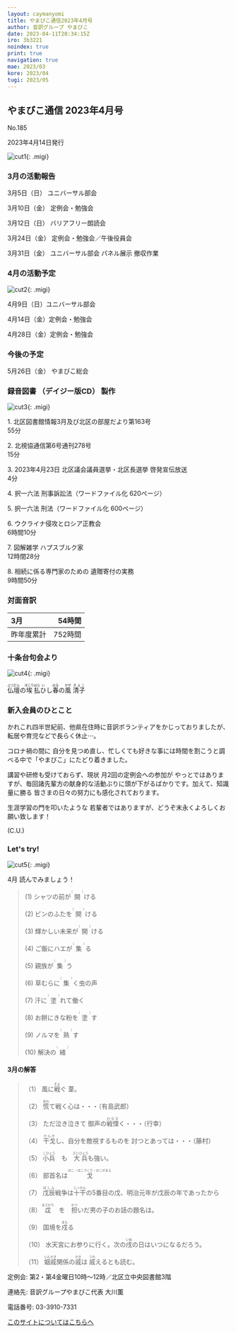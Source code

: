 ```yaml
---
layout: caymanyomi
title: やまびこ通信2023年4月号
author: 音訳グループ やまびこ
date: 2023-04-11T20:34:15Z
iro: 3b3221
noindex: true
print: true
navigation: true
mae: 2023/03
kore: 2023/04
tugi: 2023/05
---
```



## <span data-dur="4.133" data-begin="2.050" id="xmri_0001" markdown="1"> やまびこ通信 2023年4月号</span>

<span data-dur="2.449" data-begin="6.183" id="xmri_0002" markdown="1">No.185</span>

<span data-dur="5.744" data-begin="8.632" id="xmri_0003" markdown="1">2023年4月14日発行</span>

![cut1](media/04/cut1.png){: .migi}

### <span data-dur="3.438" data-begin="21.400" id="xmri_0007" markdown="1"> 3月の活動報告</span>

<span data-dur="2.079" data-begin="24.838" id="xmri_0008" markdown="1">3月5日（日）</span> <span data-dur="2.504" data-begin="26.917" id="xmri_0009" markdown="1">ユニバーサル部会</span>

<span data-dur="2.091" data-begin="29.421" id="xmri_000A" markdown="1">3月10日（金）</span> <span data-dur="2.986" data-begin="31.512" id="xmri_000B" markdown="1">定例会・勉強会</span>

<span data-dur="2.368" data-begin="34.498" id="xmri_000C" markdown="1">3月12日（日）</span> <span data-dur="2.784" data-begin="36.866" id="xmri_000D" markdown="1">バリアフリー朗読会</span>

<span data-dur="2.444" data-begin="39.650" id="xmri_000E" markdown="1">3月24日（金）</span> <span data-dur="4.210" data-begin="42.094" id="xmri_000F" markdown="1">定例会・勉強会／午後役員会</span>

<span data-dur="2.669" data-begin="46.304" id="xmri_0010" markdown="1">3月31日（金）</span> <span data-dur="5.864" data-begin="48.973" id="xmri_0011" markdown="1">ユニバーサル部会 パネル展示 撤収作業</span>

### <span data-dur="3.205" data-begin="54.837" id="xmri_0012" markdown="1"> 4月の活動予定</span>

![cut2](media/04/cut2.png){: .migi}

<span data-dur="2.124" data-begin="59.892" id="xmri_0014" markdown="1">4月9日（日）</span><span data-dur="2.504" data-begin="62.016" id="xmri_0015" markdown="1">ユニバーサル部会</span>

<span data-dur="2.194" data-begin="64.520" id="xmri_0016" markdown="1">4月14日（金）</span><span data-dur="2.986" data-begin="66.714" id="xmri_0017" markdown="1">定例会・勉強会</span>

<span data-dur="2.481" data-begin="69.700" id="xmri_0018" markdown="1">4月28日（金）</span><span data-dur="4.386" data-begin="72.181" id="xmri_0019" markdown="1">定例会・勉強会</span>

### <span data-dur="2.630" data-begin="76.567" id="xmri_001A" markdown="1"> 今後の予定</span>

<span data-dur="2.425" data-begin="79.197" id="xmri_001B" markdown="1">5月26日（金）</span> <span data-dur="3.827" data-begin="81.622" id="xmri_001C" markdown="1">やまびこ総会</span>

### <span data-dur="4.028" data-begin="85.449" id="xmri_001D" markdown="1"> 録音図書<span class="infty_silent"> （</span>デイジー版CD<span class="infty_silent">） </span>製作</span>

![cut3](media/04/cut3.png){: .migi}

<span data-dur=".815" data-begin="92.878" id="xmri_0020" markdown="1">1.</span> <span data-dur="5.661" data-begin="93.693" id="xmri_0021" markdown="1">北区図書館情報3月及び北区の部屋だより第163号</span>  
<span data-dur="1.845" data-begin="99.354" id="xmri_0022" markdown="1">55分</span>

<span data-dur=".704" data-begin="101.199" id="xmri_0023" markdown="1">2.</span> <span data-dur="4.588" data-begin="101.903" id="xmri_0024" markdown="1">北視協通信第6号通刊278号</span>  
<span data-dur="1.655" data-begin="106.491" id="xmri_0025" markdown="1">15分</span>

<span data-dur=".870" data-begin="108.146" id="xmri_0026" markdown="1">3.</span> <span data-dur="7.936" data-begin="109.016" id="xmri_0027" markdown="1">2023年4月23日 北区議会議員選挙・北区長選挙 啓発宣伝放送</span>  
<span data-dur="1.555" data-begin="116.952" id="xmri_0028" markdown="1">4分</span>

<span data-dur=".798" data-begin="118.507" id="xmri_0029" markdown="1">4.</span> <span data-dur="2.696" data-begin="119.305" id="xmri_002A" markdown="1">択一六法 刑事訴訟法</span><span data-dur="1.435" data-begin="122.001" id="xmri_002B" markdown="1">（ワードファイル化 </span><span data-dur="2.257" data-begin="123.436" id="xmri_002C" markdown="1">620ページ）</span>

<span data-dur=".715" data-begin="125.693" id="xmri_002D" markdown="1">5.</span> <span data-dur="2.200" data-begin="126.408" id="xmri_002E" markdown="1">択一六法 刑法</span><span data-dur="1.435" data-begin="128.608" id="xmri_002F" markdown="1">（ワードファイル化 </span><span data-dur="1.910" data-begin="130.043" id="xmri_0030" markdown="1">600ページ）</span>

<span data-dur=".859" data-begin="131.953" id="xmri_0031" markdown="1">6.</span> <span data-dur="2.790" data-begin="132.812" id="xmri_0032" markdown="1">ウクライナ侵攻とロシア正教会</span>  
<span data-dur="2.144" data-begin="135.602" id="xmri_0033" markdown="1">6時間10分</span>

<span data-dur=".828" data-begin="137.746" id="xmri_0034" markdown="1">7.</span> <span data-dur="2.620" data-begin="138.574" id="xmri_0035" markdown="1">図解雑学 ハプスブルク家</span>  
<span data-dur="2.638" data-begin="141.194" id="xmri_0036" markdown="1">12時間28分</span>

<span data-dur=".847" data-begin="143.832" id="xmri_0037" markdown="1">8.</span> <span data-dur="3.976" data-begin="144.679" id="xmri_0038" markdown="1">相続に係る専門家のための 遺贈寄付の実務</span>  
<span data-dur="3.843" data-begin="148.655" id="xmri_0039" markdown="1">9時間50分</span>

### <span data-dur="2.666" data-begin="152.498" id="xmri_003A" markdown="1"> 対面音訳</span>

<span data-dur="1.180" data-begin="155.164" id="xmri_003B" markdown="1">3月</span>|<span data-dur="2.330" data-begin="156.344" id="xmri_003C" markdown="1">54時間</span>
|:---|---:|
<span data-dur="1.687" data-begin="158.674" id="xmri_003D" markdown="1">昨年度累計</span>|<span data-dur="4.193" data-begin="160.361" id="xmri_003E" markdown="1">752時間</span>

### <span data-dur="2.991" data-begin="164.554" id="xmri_003F" markdown="1"> 十条台句会より</span>

![cut4](media/04/cut4.png){: .migi}

<span data-dur="8.041" data-begin="169.395" id="xmri_0041" markdown="1"><ruby>仏壇<rp>(</rp><rt>ぶつだん</rt><rp>)</rp></ruby>の<ruby>埃<rp>(</rp><rt>ほこり</rt><rp>)</rp></ruby><ruby>払<rp>(</rp><rt>はら</rt><rp>)</rp></ruby><ruby>ひ<rp>(</rp><rt>い</rt><rp>)</rp></ruby>し<ruby>春<rp>(</rp><rt>はる</rt><rp>)</rp></ruby>の<ruby>風<rp>(</rp><rt>かぜ</rt><rp>)</rp></ruby>
<span class="haigo" data-dur="3.267" data-begin="177.436" id="xmri_0042" markdown="1"><ruby>清子<rp>(</rp><rt>きよこ</rt><rp>)</rp></ruby></span>

### <span data-dur="3.305" data-begin="180.703" id="xmri_0043" markdown="1"> 新入会員のひとこと</span>

<span data-dur="2.012" data-begin="184.008" id="xmri_0044" markdown="1">かれこれ四半世紀前、</span><span data-dur="4.118" data-begin="186.020" id="xmri_0045" markdown="1">他県在住時に音訳ボランティアをかじっておりましたが、</span><span data-dur="3.984" data-begin="190.138" id="xmri_0046" markdown="1">転居や育児などで長らく休止<span class="ja">&sdot;&sdot;&sdot;</span>。</span>

<span data-dur="3.017" data-begin="194.122" id="xmri_0047" markdown="1">コロナ禍の間に 自分を見つめ直し、</span><span data-dur="4.959" data-begin="197.139" id="xmri_0048" markdown="1">忙しくても好きな事には時間を割こうと調べる中で</span><span data-dur="1.132" data-begin="202.098" id="xmri_0049" markdown="1">「やまびこ」</span><span data-dur="2.932" data-begin="203.230" id="xmri_004A" markdown="1">にたどり着きました。</span>

<span data-dur="2.500" data-begin="206.162" id="xmri_004B" markdown="1">講習や研修も受けておらず、</span><span data-dur="5.047" data-begin="208.662" id="xmri_004C" markdown="1">現状 月2回の定例会への参加が やっとではありますが、</span><span data-dur="4.391" data-begin="213.709" id="xmri_004D" markdown="1">毎回諸先輩方の献身的な活動ぶりに</span><span data-dur="2.881" data-begin="218.100" id="xmri_004E" markdown="1">頭が下がるばかりです。</span><span data-dur="1.073" data-begin="220.981" id="xmri_004F" markdown="1">加えて、</span><span data-dur="3.120" data-begin="222.054" id="xmri_0050" markdown="1">知識量に勝る 皆さまの日々の努力にも</span><span data-dur="3.068" data-begin="225.174" id="xmri_0051" markdown="1">感化されております。</span>

<span data-dur="4.543" data-begin="228.242" id="xmri_0052" markdown="1">生涯学習の門を叩いたような 若輩者ではありますが、</span><span data-dur="4.882" data-begin="232.785" id="xmri_0053" markdown="1">どうぞ末永くよろしくお願い致します！</span>

<span data-dur="3.734" data-begin="237.667" id="xmri_0054" markdown="1">(C.U.)</span>

### <span data-dur=".500" data-begin="241.401" id="xmri_0055" markdown="1"></span> <span data-dur="1.640" data-begin="241.901" id="xmri_0056" markdown="1">Let&apos;s try!</span>

![cut5](media/04/cut5.png){: .migi}

<span data-dur="4.200" data-begin="244.691" id="xmri_0058" markdown="1">4月 読んでみましょう！</span>

<blockquote markdown="1">

<span class="infty_silent">(1) シャツの前が<ruby>開<rp>(</rp><rt>（　　　）</rt><rp>)</rp></ruby>ける</span>

<span class="infty_silent">(2) ビンのふたを<ruby>開<rp>(</rp><rt>（　　　）</rt><rp>)</rp></ruby>ける</span>

<span class="infty_silent">(3) 輝かしい未来が<ruby>開<rp>(</rp><rt>（　　　）</rt><rp>)</rp></ruby>ける</span>

<span class="infty_silent">(4) ご飯にハエが<ruby>集<rp>(</rp><rt>（　　　）</rt><rp>)</rp></ruby>る</span>

<span class="infty_silent">(5) 親族が<ruby>集<rp>(</rp><rt>（　　　）</rt><rp>)</rp></ruby>う</span>

<span class="infty_silent">(6) 草むらに<ruby>集<rp>(</rp><rt>（　　　）</rt><rp>)</rp></ruby>く虫の声</span>

<span class="infty_silent">(7) 汗に<ruby>塗<rp>(</rp><rt>（　　　）</rt><rp>)</rp></ruby>れて働く</span>

<span class="infty_silent">(8) お餅にきな粉を<ruby>塗<rp>(</rp><rt>（　　　）</rt><rp>)</rp></ruby>す</span>

<span class="infty_silent">(9) ノルマを<ruby>熟<rp>(</rp><rt>（　　　）</rt><rp>)</rp></ruby>す</span>

<span class="infty_silent">(10) 解決の<ruby>緒<rp>(</rp><rt>（　　　）</rt><rp>)</rp></ruby></span>

</blockquote>

#### <span data-dur="2.959" data-begin="253.416" id="xmri_005A" markdown="1"> 3月の解答</span>

<blockquote markdown="1">

<span data-dur="1.177" data-begin="256.375" id="xmri_005B" markdown="1">（1）</span> <span data-dur="3.124" data-begin="257.552" id="xmri_005C" markdown="1">風に<ruby>戦<rp>(</rp><rt>そよ</rt><rp>)</rp></ruby>ぐ 葦。</span>

<span data-dur="1.017" data-begin="260.676" id="xmri_005D" markdown="1">（2）</span> <span data-dur="1.855" data-begin="261.693" id="xmri_005E" markdown="1"><ruby>慌<rp>(</rp><rt>あわ</rt><rp>)</rp></ruby>て戦く心は・・・</span><span data-dur="1.942" data-begin="263.548" id="xmri_005F" markdown="1">（有島武郎）</span>

<span data-dur="1.143" data-begin="265.490" id="xmri_0060" markdown="1">（3）</span> <span data-dur="3.154" data-begin="266.633" id="xmri_0061" markdown="1">ただ泣き泣きて 御声の<ruby>戦慄<rp>(</rp><rt>わなな</rt><rp>)</rp></ruby>く・・・</span><span data-dur="1.479" data-begin="269.787" id="xmri_0062" markdown="1">（行幸）</span>

<span data-dur="1.119" data-begin="271.266" id="xmri_0063" markdown="1">（4）</span> <span data-dur="1.061" data-begin="272.385" id="xmri_0064" markdown="1"><ruby>干戈<rp>(</rp><rt>かんか</rt><rp>)</rp></ruby>し、</span><span data-dur="2.990" data-begin="273.446" id="xmri_0065" markdown="1">自分を敵視するものを 討つとあっては・・・</span><span data-dur="1.495" data-begin="276.436" id="xmri_0066" markdown="1">（藤村）</span>

<span data-dur="1.046" data-begin="277.931" id="xmri_0067" markdown="1">（5）</span> <span data-dur="3.366" data-begin="278.977" id="xmri_0068" markdown="1"><ruby>小兵<rp>(</rp><rt>こひょう</rt><rp>)</rp></ruby>&emsp;も&emsp;<ruby>大兵<rp>(</rp><rt>だいひょう</rt><rp>)</rp></ruby>も強い。</span>

<span data-dur="1.177" data-begin="282.343" id="xmri_0069" markdown="1">（6）</span> <span data-dur="3.942" data-begin="283.520" id="xmri_006A" markdown="1">部首名は <ruby>戈<rp>(</rp><rt>ほこ・ほこづくり・ほこがまえ</rt><rp>)</rp></ruby></span>

<span data-dur="1.170" data-begin="287.462" id="xmri_006B" markdown="1">（7）</span> <span data-dur="3.714" data-begin="288.632" id="xmri_006C" markdown="1"><ruby>戊辰<rp>(</rp><rt>ぼしん</rt><rp>)</rp></ruby>戦争は<ruby>十干<rp>(</rp><rt>じっかん</rt><rp>)</rp></ruby>の5番目の戊、</span><span data-dur="3.930" data-begin="292.346" id="xmri_006D" markdown="1">明治元年が戊辰の年であったから</span>

<span data-dur="1.210" data-begin="296.276" id="xmri_006E" markdown="1">（8）</span> <span data-dur="4.815" data-begin="297.486" id="xmri_006F" markdown="1"><ruby>戉<rp>(</rp><rt>まさかり</rt><rp>)</rp></ruby>&emsp;を&emsp;<ruby>担<rp>(</rp><rt>かつ</rt><rp>)</rp></ruby>いだ男の子のお話の題名は。</span>

<span data-dur="1.197" data-begin="302.301" id="xmri_0070" markdown="1">（9）</span> <span data-dur="1.967" data-begin="303.498" id="xmri_0071" markdown="1">国境を<ruby>戍<rp>(</rp><rt>まも</rt><rp>)</rp></ruby>る</span>

<span data-dur="1.137" data-begin="305.465" id="xmri_0072" markdown="1">（10）</span> <span data-dur="2.956" data-begin="306.602" id="xmri_0073" markdown="1">水天宮にお参りに行く。</span><span data-dur="4.009" data-begin="309.558" id="xmri_0074" markdown="1">次の<ruby>戌<rp>(</rp><rt>いぬ</rt><rp>)</rp></ruby>の日はいつになるだろう。</span>

<span data-dur="1.434" data-begin="313.567" id="xmri_0075" markdown="1">（11）</span> <span data-dur="4.441" data-begin="315.001" id="xmri_0076" markdown="1"><ruby>姻戚<rp>(</rp><rt>いんせき</rt><rp>)</rp></ruby>関係の<ruby>戚<rp>(</rp><rt>せき</rt><rp>)</rp></ruby>は <ruby>戚<rp>(</rp><rt>うれ</rt><rp>)</rp></ruby>えるとも読む。</span>

</blockquote>

<span data-dur="1.205" data-begin="319.442" id="xmri_0077" markdown="1">定例会:</span> <span data-dur="3.237" data-begin="320.647" id="xmri_0078" markdown="1">第2・第4金曜日10時～12時</span><span data-dur="3.048" data-begin="323.884" id="xmri_0079" markdown="1">／北区立中央図書館3階</span>

<span data-dur="1.318" data-begin="326.932" id="xmri_007A" markdown="1">連絡先:</span> <span data-dur="3.965" data-begin="328.250" id="xmri_007B" markdown="1">音訳グループやまびこ代表 大川薫</span>

<span data-dur="1.409" data-begin="332.215" id="xmri_007C" markdown="1">電話番号:</span> <span data-dur="4.305" data-begin="333.624" id="xmri_007D" markdown="1">03-3910-7331</span>

<a href="mailto:ymbk2016ml@gmail.com?Subject=やまびこウェブサイトについて" data-dur="5.930" data-begin="337.929" id="xmri_007E" markdown="1">このサイトについてはこちらへ</a>


